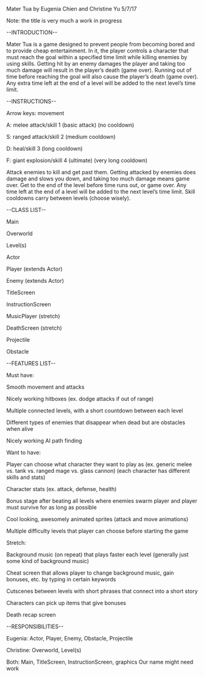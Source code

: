 Mater Tua by Eugenia Chien and Christine Yu
5/7/17

Note: the title is very much a work in progress


--INTRODUCTION--

Mater Tua is a game designed to prevent people from becoming bored and to provide cheap entertainment. In it, the player controls a character that must reach the goal within a specified time limit while killing enemies by using skills. Getting hit by an enemy damages the player and taking too much damage will result in the player’s death (game over). Running out of time before reaching the goal will also cause the player’s death (game over). Any extra time left at the end of a level will be added to the next level’s time limit.


--INSTRUCTIONS--

Arrow keys: movement

A: melee attack/skill 1 (basic attack) (no cooldown)

S: ranged attack/skill 2 (medium cooldown)

D: heal/skill 3 (long cooldown)

F: giant explosion/skill 4 (ultimate) (very long cooldown)

Attack enemies to kill and get past them. Getting attacked by enemies does damage and slows you down, and taking too much damage means game over. Get to the end of the level before time runs out, or game over. Any time left at the end of a level will be added to the next level’s time limit. Skill cooldowns carry between levels (choose wisely).


--CLASS LIST--

Main

Overworld

Level(s)

Actor

Player (extends Actor)

Enemy (extends Actor)

TitleScreen

InstructionScreen

MusicPlayer (stretch)

DeathScreen (stretch)

Projectile

Obstacle


--FEATURES LIST--

Must have:

Smooth movement and attacks

Nicely working hitboxes (ex. dodge attacks if out of range)

Multiple connected levels, with a short countdown between each level

Different types of enemies that disappear when dead but are obstacles when alive

Nicely working AI path finding 


Want to have:

Player can choose what character they want to play as (ex. generic melee vs. tank vs. ranged mage vs. glass cannon) (each character has different skills and stats)

Character stats (ex. attack, defense, health)

Bonus stage after beating all levels where enemies swarm player and player must survive for as long as possible

Cool looking, awesomely animated sprites (attack and move animations)

Multiple difficulty levels that player can choose before starting the game

Stretch:

Background music (on repeat) that plays faster each level (generally just some kind of background music)

Cheat screen that allows player to change background music, gain bonuses, etc. by typing in certain keywords

Cutscenes between levels with short phrases that connect into a short story

Characters can pick up items that give bonuses

Death recap screen

--RESPONSIBILITIES--

Eugenia: Actor, Player, Enemy, Obstacle, Projectile

Christine: Overworld, Level(s)

Both: Main, TitleScreen, InstructionScreen, graphics
Our name might need work
